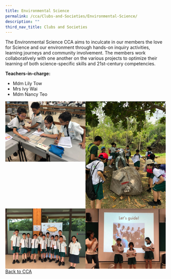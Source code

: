 ```yaml
---
title: Environmental Science
permalink: /cca/Clubs-and-Societies/Environmental-Science/
description: ""
third_nav_title: Clubs and Societies
---
```

The Environmental Science CCA aims to inculcate in our members the love for Science and our environment through hands-on inquiry activities, learning journeys and community involvement. The members work collaboratively with one another on the various projects to optimize their learning of both science-specific skills and 21st-century competencies.

  

**Teachers-in-charge:**
* Mdm Lily Tow
* Mrs Ivy Wai
* Mdm Nancy Teo

<img src="/images/thumbnail%20(2).jpeg" 
     style="width:50%;float:left"><img src="/images/thumbnail%20(4).jpeg" 
     style="width:50%;float:left">
<img src="/images/thumbnail%20(7).jpeg" 
     style="width:50%;float:left"><img src="/images/thumbnail.jpeg" 
     style="width:50%;float:left">
		 
[Back to CCA](/caps-experience/Social-Moral-Emotional/Co-Curricular-Activities-CCA/)